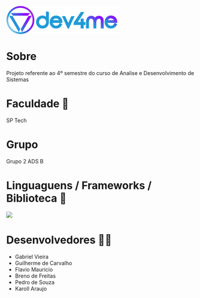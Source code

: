 ![Alt text](https://github.com/flamauricio/Dev4me/blob/main/Logo-Dev4Me/logo-dev4me.png "Logo")

# Sobre 
Projeto referente ao 4º semestre do curso de Analise e Desenvolvimento de Sistemas

# Faculdade :school:
SP Tech 

# Grupo 
Grupo 2 ADS B

# Linguaguens / Frameworks / Biblioteca 🚀
<img src="https://img.shields.io/badge/React-20232A?style=for-the-badge&logo=react&logoColor=61DAFB">

# Desenvolvedores :man_technologist:
- Gabriel Vieira 
- Guilherme de Carvalho
- Flavio Mauricio
- Breno de Freitas
- Pedro de Souza
- Karoll Araujo

